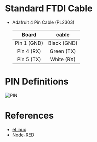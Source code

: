 

Standard FTDI Cable 
===================

- Adafruit 4 Pin Cable (PL2303)

  | **Board**    |  **cable**  |
  |:------------:|:-----------:|
  | Pin 1 (GND)  | Black (GND) |
  | Pin 4 (RX)   | Green (TX)  |
  | Pin 5 (TX)   | White (RX)  |


PIN Definitions
======
![PIN]

References    
==========

- [eLinux]
- [Node-RED]



[eLinux]: https://elinux.org/Beagleboard:BeagleBoneBlack
[Node-RED]: https://nodered.org/docs/hardware/beagleboneblack
[PIN]: /notes/ti/BeagleboneBlack/bbb_pins.png


